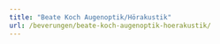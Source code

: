```yaml
---
title: "Beate Koch Augenoptik/Hörakustik"
url: /beverungen/beate-koch-augenoptik-hoerakustik/
---
```

